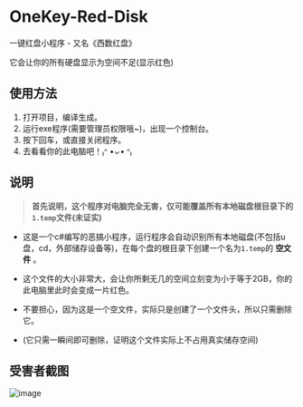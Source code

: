 # OneKey-Red-Disk
一键红盘小程序 - 又名《西数红盘》

它会让你的所有硬盘显示为空间不足(显示红色)

使用方法
---
1. 打开项目，编译生成。
2. 运行exe程序(需要管理员权限哦~)，出现一个控制台。
3. 按下回车，或直接关闭程序。
4. 去看看你的此电脑吧！₍ᐢ •⌄• ᐢ₎


说明
---
> **首先说明，这个程序对电脑完全无害，仅可能覆盖所有本地磁盘根目录下的`1.temp`文件(未证实)**

- 这是一个c#编写的恶搞小程序，运行程序会自动识别所有本地磁盘(不包括u盘，cd，外部储存设备等)，在每个盘的根目录下创建一个名为`1.temp`的 **空文件** 。

- 这个文件的大小非常大，会让你所剩无几的空间立刻变为小于等于2GB，你的此电脑里此时会变成一片红色。

- 不要担心，因为这是一个空文件，实际只是创建了一个文件头，所以只需删除它。

- (它只需一瞬间即可删除，证明这个文件实际上不占用真实储存空间)

受害者截图
---
![image](https://user-images.githubusercontent.com/59364024/156917763-1a42b669-4b4a-460c-8ebd-36c99c32a9f6.png)
